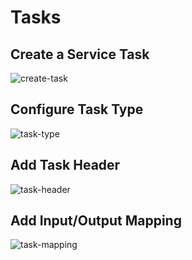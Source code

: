 # Tasks

## Create a Service Task

![create-task](/bpmn-modeler/tasks/tasks4.png)

## Configure Task Type

![task-type](/bpmn-modeler/tasks/tasks1.png)

## Add Task Header

![task-header](/bpmn-modeler/tasks/tasks2.png)

## Add Input/Output Mapping

![task-mapping](/bpmn-modeler/tasks/tasks3.png)
